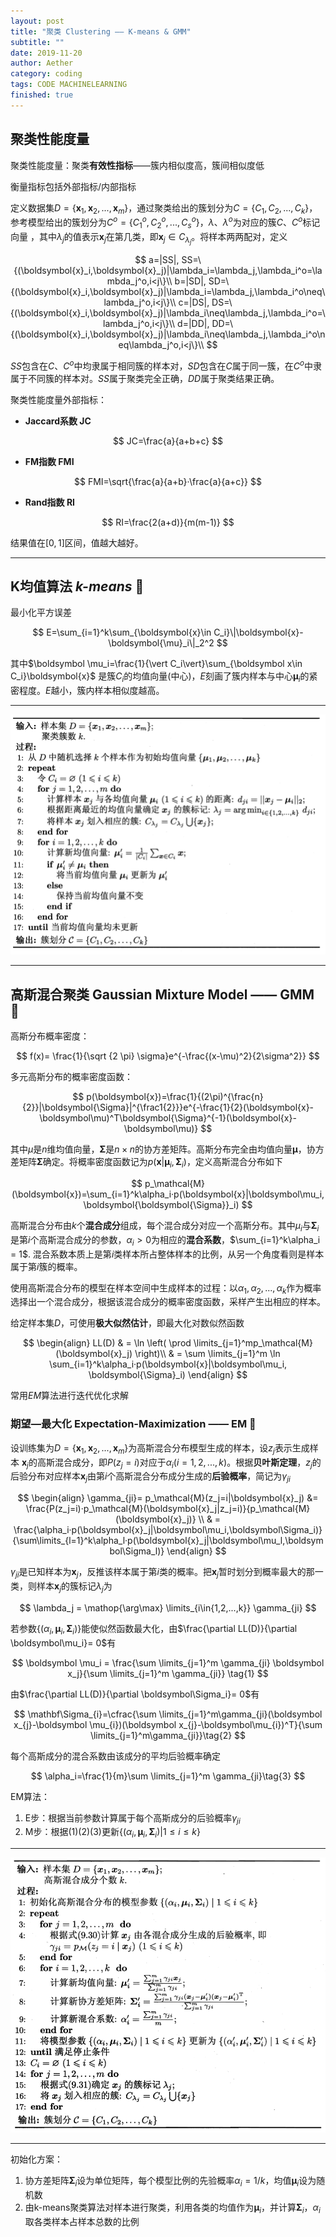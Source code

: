 ```yaml
---
layout: post
title: "聚类 Clustering —— K-means & GMM"
subtitle: ""
date: 2019-11-20
author: Aether
category: coding
tags: CODE MACHINELEARNING
finished: true
---
```


## 聚类性能度量

聚类性能度量：聚类**有效性指标**——簇内相似度高，簇间相似度低

衡量指标包括外部指标/内部指标

定义数据集$D=\{\boldsymbol x_1,\boldsymbol x_2,...,\boldsymbol x_m\}$，通过聚类给出的簇划分为$C=\{C_1, C_2,...,C_k\}$，参考模型给出的簇划分为$C^o=\{C_1^o, C_2^o,...,C_s^o\}$，$\lambda$、$\lambda^o$为对应的簇$C$、$C^o$标记向量 ，其中$\lambda_j$的值表示$\boldsymbol x_j$在第几类，即$\boldsymbol x_j \in C_{\lambda_j}$。将样本两两配对，定义


$$
a=|SS|, SS=\{(\boldsymbol{x}_i,\boldsymbol{x}_j)|\lambda_i=\lambda_j,\lambda_i^o=\lambda_j^o,i<j\}\\
b=|SD|, SD=\{(\boldsymbol{x}_i,\boldsymbol{x}_j)|\lambda_i=\lambda_j,\lambda_i^o\neq\lambda_j^o,i<j\}\\
c=|DS|, DS=\{(\boldsymbol{x}_i,\boldsymbol{x}_j)|\lambda_i\neq\lambda_j,\lambda_i^o=\lambda_j^o,i<j\}\\
d=|DD|, DD=\{(\boldsymbol{x}_i,\boldsymbol{x}_j)|\lambda_i\neq\lambda_j,\lambda_i^o\neq\lambda_j^o,i<j\}\\
$$


$SS$包含在$C$、$C^o$中均隶属于相同簇的样本对，$SD$包含在$C$属于同一簇，在$C^o$中隶属于不同簇的样本对。$SS$属于聚类完全正确，$DD$属于聚类结果正确。

聚类性能度量外部指标：

- **Jaccard系数 JC**

$$
JC=\frac{a}{a+b+c}
$$

- **FM指数 FMI**

$$
FMI=\sqrt{\frac{a}{a+b}·\frac{a}{a+c}}
$$

- **Rand指数 RI**

$$
RI=\frac{2(a+d)}{m(m-1)}
$$

结果值在$[0,1]$区间，值越大越好。

---

## K均值算法 *k-means* 🥝 

最小化平方误差


$$
E=\sum_{i=1}^k\sum_{\boldsymbol{x}\in C_i}\|\boldsymbol{x}-\boldsymbol{\mu}_i\|_2^2
$$


其中$\boldsymbol \mu_i=\frac{1}{\vert C_i\vert}\sum_{\boldsymbol x\in C_i}\boldsymbol{x}$ 是簇$C_i$的均值向量(中心)，$E$刻画了簇内样本与中心$\boldsymbol{\mu}_i$的紧密程度。$E$越小，簇内样本相似度越高。

---

<img src="../img/k-means.png" alt="6" style="zoom:60%;" />

---

##  高斯混合聚类 Gaussian Mixture Model —— GMM 🥑

高斯分布概率密度：


$$
f(x)= \frac{1}{\sqrt {2 \pi} \sigma}e^{-\frac{(x-\mu)^2}{2\sigma^2}}
$$

多元高斯分布的概率密度函数：


$$
p(\boldsymbol{x})=\frac{1}{(2\pi)^{\frac{n}{2}}|\boldsymbol{\Sigma}|^{\frac1{2}}}e^{-\frac{1}{2}(\boldsymbol{x}-\boldsymbol\mu)^T\boldsymbol{\Sigma}^{-1}(\boldsymbol{x}-\boldsymbol\mu)}
$$


其中$\mu$是$n$维均值向量，$\boldsymbol{\Sigma}$是$n\times n$的协方差矩阵。高斯分布完全由均值向量$\boldsymbol\mu$，协方差矩阵$\boldsymbol{\Sigma}$确定。将概率密度函数记为$p(\boldsymbol{x}\vert\boldsymbol{\mu}_i,\boldsymbol\Sigma_i)$，定义高斯混合分布如下


$$
p_\mathcal{M}(\boldsymbol{x})=\sum_{i=1}^k\alpha_i·p(\boldsymbol{x}|\boldsymbol\mu_i,\boldsymbol{\boldsymbol{\Sigma}}_i)
$$


高斯混合分布由$k$个**混合成分**组成，每个混合成分对应一个高斯分布。其中$\mu_i$与$\boldsymbol \Sigma_i$是第$i$个高斯混合成分的参数，$\alpha_i>0$为相应的**混合系数**，$\sum_{i=1}^k\alpha_i = 1$. 混合系数本质上是第$i$类样本所占整体样本的比例，从另一个角度看则是样本属于第$i$簇的概率。

使用高斯混合分布的模型在样本空间中生成样本的过程：以$\alpha_1,\alpha_2,...,\alpha_k$作为概率选择出一个混合成分，根据该混合成分的概率密度函数，采样产生出相应的样本。

给定样本集$D$，可使用**极大似然估计**，即最大化对数似然函数


$$
\begin{align}
LL(D) & = \ln \left( \prod \limits_{j=1}^mp_\mathcal{M}(\boldsymbol{x}_j) \right)\\ 
& = \sum \limits_{j=1}^m \ln \sum_{i=1}^k\alpha_i·p(\boldsymbol{x}|\boldsymbol\mu_i, \boldsymbol{\Sigma}_i)
\end{align}
$$


常用$EM$算法进行迭代优化求解

###  期望—最大化 Expectation-Maximization —— EM 🥭

设训练集为$D=\{\boldsymbol{x}_1,\boldsymbol{x}_2,...,\boldsymbol{x}_m\}$为高斯混合分布模型生成的样本，设$z_j$表示生成样本 $\boldsymbol{x}_j$的高斯混合成分，即$P(z_j=i)$对应于$\alpha_i(i=1,2,...,k)$。根据**贝叶斯定理**，$z_j$的后验分布对应样本$\boldsymbol{x}_j$由第$i$个高斯混合分布成分生成的**后验概率**，简记为$\gamma_{ji}$


$$
\begin{align}
\gamma_{ji}= p_\mathcal{M}(z_j=i|\boldsymbol{x}_j) &= \frac{P(z_j=i)·p_\mathcal{M}(\boldsymbol{x}_j|z_j=i)}{p_\mathcal{M}(\boldsymbol{x}_j)} \\
& = \frac{\alpha_i·p(\boldsymbol{x}_j|\boldsymbol\mu_i,\boldsymbol\Sigma_i)}{\sum\limits_{l=1}^k\alpha_l·p(\boldsymbol{x}_j|\boldsymbol\mu_l,\boldsymbol\Sigma_l)}
\end{align}
$$


$\gamma_{ji}$是已知样本为$\boldsymbol{x}_j$，反推该样本属于第$i$类的概率。把$\boldsymbol{x}_j$暂时划分到概率最大的那一类，则样本$\boldsymbol{x}_j$的簇标记$\lambda_j$为


$$
\lambda_j = \mathop{\arg\max} \limits_{i\in{1,2,...,k}} \gamma_{ji}
$$


若参数$\{(\alpha_i,\boldsymbol\mu_i,\boldsymbol{\Sigma}_i)\}$能使似然函数最大化，由$\frac{\partial LL(D)}{\partial \boldsymbol\mu_i}= 0$有


$$
\boldsymbol \mu_i = \frac{\sum \limits_{j=1}^m \gamma_{ji} \boldsymbol x_j}{\sum \limits_{j=1}^m \gamma_{ji}} \tag{1}
$$





由$\frac{\partial LL(D)}{\partial \boldsymbol\Sigma_i}= 0$有


$$
\mathbf\Sigma_{i}=\cfrac{\sum \limits_{j=1}^m\gamma_{ji}(\boldsymbol x_{j}-\boldsymbol \mu_{i})(\boldsymbol x_{j}-\boldsymbol\mu_{i})^T}{\sum \limits_{j=1}^m\gamma_{ji}}\tag{2}
$$


每个高斯成分的混合系数由该成分的平均后验概率确定


$$
\alpha_i=\frac{1}{m}\sum \limits_{j=1}^m \gamma_{ji}\tag{3}
$$


EM算法：

1. E步：根据当前参数计算属于每个高斯成分的后验概率$\gamma_{ji}$
2. M步：根据$(1)(2)(3)$更新$\{(\alpha_i,\boldsymbol\mu_i,\boldsymbol{\Sigma}_i)\vert1\leq i \leq k\}$

---

<img src="../img/GMM.png" style="zoom:60%;" />

---

初始化方案：

1. 协方差矩阵$\boldsymbol{\Sigma}_i$设为单位矩阵，每个模型比例的先验概率$\alpha_i = 1/k$，均值$\boldsymbol\mu_i$设为随机数
2. 由k-means聚类算法对样本进行聚类，利用各类的均值作为$\boldsymbol\mu_i$，并计算$\boldsymbol{\Sigma}_i$，$\alpha_i$取各类样本占样本总数的比例